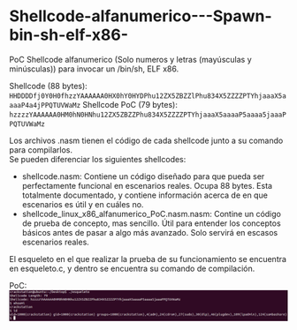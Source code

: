 # Shellcode-alfanumerico---Spawn-bin-sh-elf-x86-
PoC Shellcode alfanumerico (Solo numeros y letras (mayúsculas y minúsculas)) para invocar un /bin/sh, ELF x86.  
  
Shellcode (88 bytes): `HHDDDDfj0Y0H0fhzzYAAAAAA0HX0hY0HYDPhu12ZX5ZBZZlPhu834X5ZZZZPTYhjaaaX5aaaaP4a4jPPQTUVWaMz`
Shellcode PoC (79 bytes): `hzzzzYAAAAAA0HM0hN0HNhu12ZX5ZBZZPhu834X5ZZZZPTYhjaaaX5aaaaP5aaaa5jaaaPPQTUVWaMz`  
  
Los archivos .nasm tienen el código de cada shellcode junto a su comando para compilarlos.  
Se pueden diferenciar los siguientes shellcodes:  
- shellcode.nasm: Contiene un código diseñado para que pueda ser perfectamente funcional en escenarios reales. Ocupa 88 bytes. Esta totalmente documentado, y contiene información acerca de en que escenarios es útil y en cuáles no.  
- shellcode_linux_x86_alfanumerico_PoC.nasm.nasm: Contine un código de prueba de concepto, mas sencillo. Útil para entender los conceptos básicos antes de pasar a algo más avanzado. Solo servirá en escasos escenarios reales.
  
El esqueleto en el que realizar la prueba de su funcionamiento se encuentra en esqueleto.c, y dentro se encuentra su comando de compilación.  

PoC:  
![Alt text](prueba.png)
